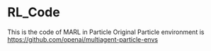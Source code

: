 # RL_Code
This is the code of MARL in Particle
Original Particle environment is https://github.com/openai/multiagent-particle-envs
